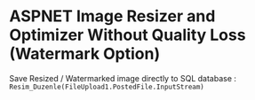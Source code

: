 # ASPNET Image Resizer and Optimizer Without Quality Loss (Watermark Option)

Save Resized / Watermarked image directly to SQL database :
<code>Resim_Duzenle(FileUpload1.PostedFile.InputStream)</code>
